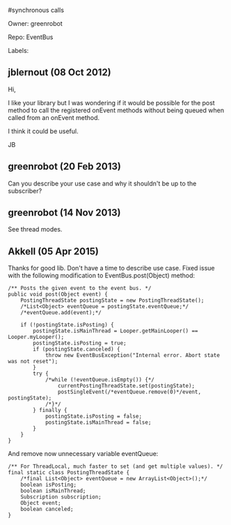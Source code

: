 #synchronous calls

Owner: greenrobot

Repo: EventBus

Labels: 

## jblernout (08 Oct 2012)

Hi,

I like your library but I was wondering if it would be possible for the post method to call the registered onEvent methods without being queued when called from an onEvent method.

I think it could be useful.

JB


## greenrobot (20 Feb 2013)

Can you describe your use case and why it shouldn't be up to the subscriber?


## greenrobot (14 Nov 2013)

See thread modes.


## Akkell (05 Apr 2015)

Thanks for good lib. Don't have a time to describe use case. Fixed issue with the following modification to EventBus.post(Object) method:

```
/** Posts the given event to the event bus. */
public void post(Object event) { 
    PostingThreadState postingState = new PostingThreadState();
    /*List<Object> eventQueue = postingState.eventQueue;*/
    /*eventQueue.add(event);*/

    if (!postingState.isPosting) {
        postingState.isMainThread = Looper.getMainLooper() == Looper.myLooper();
        postingState.isPosting = true;
        if (postingState.canceled) {
            throw new EventBusException("Internal error. Abort state was not reset");
        }
        try {
            /*while (!eventQueue.isEmpty()) {*/
                currentPostingThreadState.set(postingState);
                postSingleEvent(/*eventQueue.remove(0)*/event, postingState);
            /*}*/
        } finally {
            postingState.isPosting = false;
            postingState.isMainThread = false;
        }
    }
}
```

And remove now unnecessary variable eventQueue:

```
/** For ThreadLocal, much faster to set (and get multiple values). */
final static class PostingThreadState {
    /*final List<Object> eventQueue = new ArrayList<Object>();*/
    boolean isPosting;
    boolean isMainThread;
    Subscription subscription;
    Object event;
    boolean canceled;
}
```


